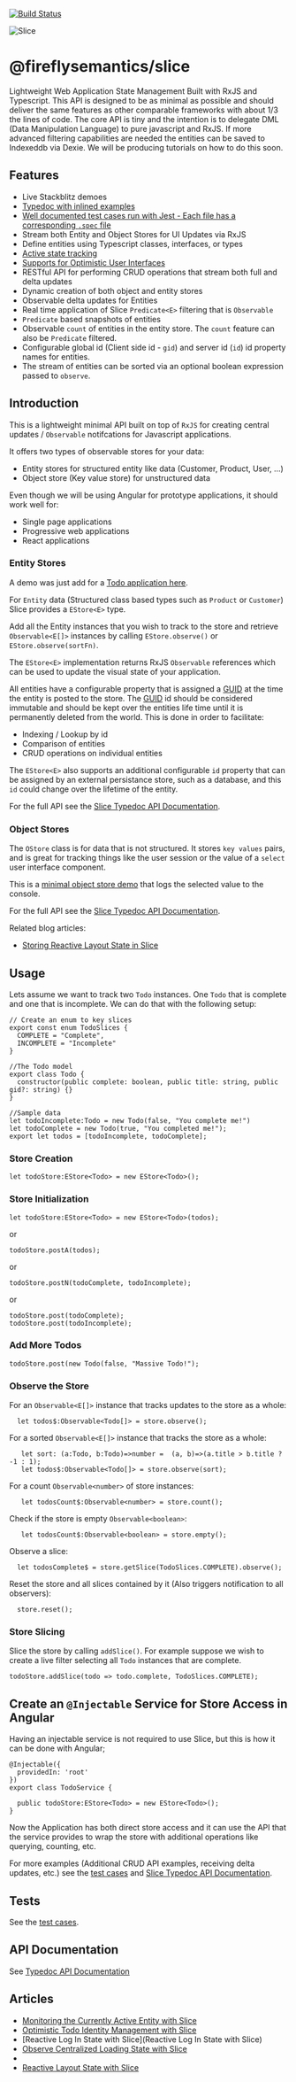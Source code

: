 [![Build Status](https://travis-ci.org/fireflysemantics/slice.svg?branch=master)](https://travis-ci.org/fireflysemantics/slice)

![Slice](slice.jpg)

# @fireflysemantics/slice

Lightweight Web Application State Management Built with RxJS and Typescript.  This API is designed to be as minimal as possible and should deliver the same features as other comparable frameworks with about 1/3 the lines of code.  The core API is tiny and the intention is to delegate DML (Data Manipulation Language) to pure javascript and RxJS.  If more advanced filtering capabilities are needed the entities can be saved to Indexeddb via Dexie.  We will be producing tutorials on how to do this soon.

## Features

- Live Stackblitz demoes
- [Typedoc with inlined examples](https://fireflysemantics.github.io/slice/doc/)
- [Well documented test cases run with Jest - Each file has a corresponding `.spec` file](https://github.com/fireflysemantics/slice/tree/master/src)
- Stream both Entity and Object Stores for UI Updates via RxJS
- Define entities using Typescript classes, interfaces, or types
- [Active state tracking](https://medium.com/@ole.ersoy/monitoring-the-currently-active-entity-with-slice-ff7c9b7826e8)
- [Supports for Optimistic User Interfaces](https://medium.com/@ole.ersoy/optimistic-user-identity-management-with-slice-a2b66efe780c)
- RESTful API for performing CRUD operations that stream both full and delta updates
- Dynamic creation of both object and entity stores
- Observable delta updates for Entities
- Real time application of Slice `Predicate<E>` filtering that is `Observable`
- `Predicate` based snapshots of entities
- Observable `count` of entities in the entity store.  The `count` feature can also be `Predicate` filtered.
- Configurable global id (Client side id - `gid`) and server id (`id`) id property names for entities. 
- The stream of entities can be sorted via an optional boolean expression passed to `observe`.

## Introduction

This is a lightweight minimal API built on top of `RxJS` for creating central updates / `Observable` notifcations for Javascript applications.  

It offers two types of observable stores for your data:
- Entity stores for structured entity like data (Customer, Product, User, ...)
- Object store (Key value store) for unstructured data

Even though we will be using Angular for prototype applications, it should work well for:
- Single page applications
- Progressive web applications
- React applications

### Entity Stores

A demo was just add for a [Todo application here](https://stackblitz.com/edit/slice-todo).

For `Entity` data (Structured class based types such as `Product` or `Customer`) Slice provides a `EStore<E>` type.  

Add all the Entity instances that you wish to track to the store and retrieve `Observable<E[]>` instances by calling `EStore.observe()` or `EStore.observe(sortFn)`.  

The `EStore<E>` implementation returns RxJS `Observable` references which can be used to update the visual state of your application.

All entities have a configurable property that is assigned a [GUID](https://en.wikipedia.org/wiki/Universally_unique_identifier)
at the time the entity is posted to the store.  The [GUID](https://en.wikipedia.org/wiki/Universally_unique_identifier) id should be considered immutable
and should be kept over the entities life time until it is permanently deleted from the world.  This is done in order to facilitate:
- Indexing / Lookup by id
- Comparison of entities 
- CRUD operations on individual entities

The `EStore<E>` also supports an additional configurable `id` property that can be assigned by an external persistance store, such as a database, and this `id` could change over the lifetime of the entity.  

For the full API see the [Slice Typedoc API Documentation](https://fireflysemantics.github.io/slice/doc/).

### Object Stores

The `OStore` class is for data that is not structured.  It stores `key values` pairs, and is great for tracking things like the user session or the value of a `select` user interface component.

This is a [minimal object store demo](https://stackblitz.com/edit/slice-filter) that logs the selected value to the console.

For the full API see the [Slice Typedoc API Documentation](https://fireflysemantics.github.io/slice/doc/).

Related blog articles:
- [Storing Reactive Layout State in Slice](https://medium.com/@ole.ersoy/storing-reactive-layout-state-in-slice-dbc7fb09850c)

## Usage

Lets assume we want to track two `Todo` instances.  One `Todo` that is complete and one that is incomplete.  We can do that with the following setup:

```
// Create an enum to key slices
export const enum TodoSlices {
  COMPLETE = "Complete",
  INCOMPLETE = "Incomplete"
}

//The Todo model
export class Todo {
  constructor(public complete: boolean, public title: string, public gid?: string) {}
}

//Sample data
let todoIncomplete:Todo = new Todo(false, "You complete me!")
let todoComplete = new Todo(true, "You completed me!");
export let todos = [todoIncomplete, todoComplete];
```

### Store Creation

```
let todoStore:EStore<Todo> = new EStore<Todo>();
```

### Store Initialization

```
let todoStore:EStore<Todo> = new EStore<Todo>(todos);
```
or 

```
todoStore.postA(todos);
```

or

```
todoStore.postN(todoComplete, todoIncomplete);
```

or

```
todoStore.post(todoComplete);
todoStore.post(todoIncomplete);
```

### Add More Todos

```
todoStore.post(new Todo(false, "Massive Todo!");
```

### Observe the Store

For an `Observable<E[]>` instance that tracks updates to the store as a whole:

```
  let todos$:Observable<Todo[]> = store.observe();
```

For a sorted `Observable<E[]>` instance that tracks the store as a whole:
```
   let sort: (a:Todo, b:Todo)=>number =  (a, b)=>(a.title > b.title ? -1 : 1);
   let todos$:Observable<Todo[]> = store.observe(sort);
```

For a count `Observable<number>` of store instances:
```
   let todosCount$:Observable<number> = store.count();
```

Check if the store is empty `Observable<boolean>`:
```
   let todosCount$:Observable<boolean> = store.empty();
```

Observe a slice:
```
  let todosComplete$ = store.getSlice(TodoSlices.COMPLETE).observe();
```


Reset the store and all slices contained by it (Also triggers notification to all observers):
```
  store.reset();
```


### Store Slicing

Slice the store by calling `addSlice()`.  For example suppose we wish to 
create a live filter selecting all 
`Todo` instances that are complete.

```
todoStore.addSlice(todo => todo.complete, TodoSlices.COMPLETE);

```

## Create an `@Injectable` Service for Store Access in Angular

Having an injectable service is not required to use Slice, but this 
is how it can be done with Angular;

```
@Injectable({
  providedIn: 'root'
})
export class TodoService {

  public todoStore:EStore<Todo> = new EStore<Todo>();
}
```

Now the Application has both direct store access and it can use the API that the service provides to wrap the store with additional operations like querying, counting, etc.

For more examples (Additional CRUD API examples, receiving delta updates, etc.) see the [test cases](https://github.com/fireflysemantics/slice/) and [Slice Typedoc API Documentation](https://fireflysemantics.github.io/slice/doc/).

## Tests

See the [test cases](https://github.com/fireflysemantics/slice/).

## API Documentation

See [Typedoc API Documentation](https://fireflysemantics.github.io/slice/doc/)

## Articles

- [Monitoring the Currently Active Entity with Slice](https://medium.com/@ole.ersoy/monitoring-the-currently-active-entity-with-slice-ff7c9b7826e8)
- [Optimistic Todo Identity Management with Slice](https://medium.com/@ole.ersoy/optimistic-user-identity-management-with-slice-a2b66efe780c)
- [Reactive Log In State with Slice](Reactive Log In State with Slice)
- [Observe Centralized Loading State with Slice](https://medium.com/@ole.ersoy/observe-centralized-loading-state-with-slice-3d7dda35d908)
- [](https://medium.com/@ole.ersoy/storing-reactive-layout-state-in-slice-dbc7fb09850c)
- [Reactive Layout State with Slice](https://medium.com/@ole.ersoy/storing-reactive-layout-state-in-slice-dbc7fb09850c)
